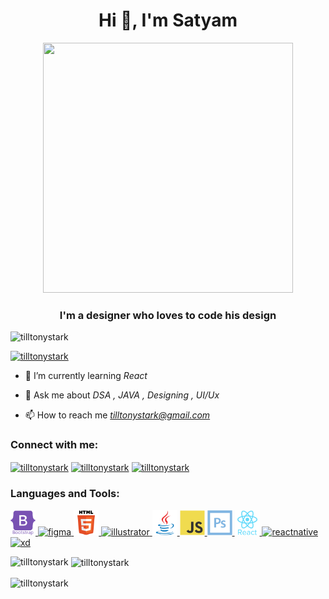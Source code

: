 <h1 align="center">Hi 👋, I'm Satyam</h1>
<div align="center"><img align="centre" width="400px" height="400px" src="https://raw.githubusercontent.com/vivekweb2013/vivekweb2013/main/developer.gif">
</div>
<h3 align="center">I'm a designer who loves to code his design</h3>
<p align="left"> <img src="https://komarev.com/ghpvc/?username=tilltonystark&label=Profile%20views&color=0e75b6&style=flat" alt="tilltonystark" /> </p>

<p align="left"> <a href="https://github.com/ryo-ma/github-profile-trophy"><img src="https://github-profile-trophy.vercel.app/?username=tilltonystark" alt="tilltonystark" /></a> </p>

- 🌱 I’m currently learning *React*

- 💬 Ask me about *DSA , JAVA , Designing , UI/Ux*

- 📫 How to reach me *tilltonystark@gmail.com*

<h3 align="left">Connect with me:</h3>
<p align="left">
<a href="https://instagram.com/tilltonystark" target="blank"><img align="center" src="https://raw.githubusercontent.com/rahuldkjain/github-profile-readme-generator/master/src/images/icons/Social/instagram.svg" alt="tilltonystark" height="30" width="40" /></a>
<a href="https://www.behance.net/tilltonystark" target="blank"><img align="center" src="https://raw.githubusercontent.com/rahuldkjain/github-profile-readme-generator/master/src/images/icons/Social/behance.svg" alt="tilltonystark" height="30" width="40" /></a>
<a href="https://www.leetcode.com/tilltonystark" target="blank"><img align="center" src="https://raw.githubusercontent.com/rahuldkjain/github-profile-readme-generator/master/src/images/icons/Social/leet-code.svg" alt="tilltonystark" height="30" width="40" /></a>
</p>

<h3 align="left">Languages and Tools:</h3>
<p align="left"> <a href="https://getbootstrap.com" target="_blank" rel="noreferrer"> <img src="https://raw.githubusercontent.com/devicons/devicon/master/icons/bootstrap/bootstrap-plain-wordmark.svg" alt="bootstrap" width="40" height="40"/> </a> <a href="https://www.figma.com/" target="_blank" rel="noreferrer"> <img src="https://www.vectorlogo.zone/logos/figma/figma-icon.svg" alt="figma" width="40" height="40"/> </a> <a href="https://www.w3.org/html/" target="_blank" rel="noreferrer"> <img src="https://raw.githubusercontent.com/devicons/devicon/master/icons/html5/html5-original-wordmark.svg" alt="html5" width="40" height="40"/> </a> <a href="https://www.adobe.com/in/products/illustrator.html" target="_blank" rel="noreferrer"> <img src="https://www.vectorlogo.zone/logos/adobe_illustrator/adobe_illustrator-icon.svg" alt="illustrator" width="40" height="40"/> </a> <a href="https://www.java.com" target="_blank" rel="noreferrer"> <img src="https://raw.githubusercontent.com/devicons/devicon/master/icons/java/java-original.svg" alt="java" width="40" height="40"/> </a> <a href="https://developer.mozilla.org/en-US/docs/Web/JavaScript" target="_blank" rel="noreferrer"> <img src="https://raw.githubusercontent.com/devicons/devicon/master/icons/javascript/javascript-original.svg" alt="javascript" width="40" height="40"/> </a> <a href="https://www.photoshop.com/en" target="_blank" rel="noreferrer"> <img src="https://raw.githubusercontent.com/devicons/devicon/master/icons/photoshop/photoshop-line.svg" alt="photoshop" width="40" height="40"/> </a> <a href="https://reactjs.org/" target="_blank" rel="noreferrer"> <img src="https://raw.githubusercontent.com/devicons/devicon/master/icons/react/react-original-wordmark.svg" alt="react" width="40" height="40"/> </a> <a href="https://reactnative.dev/" target="_blank" rel="noreferrer"> <img src="https://reactnative.dev/img/header_logo.svg" alt="reactnative" width="40" height="40"/> </a> <a href="https://www.adobe.com/products/xd.html" target="_blank" rel="noreferrer"> <img src="https://cdn.worldvectorlogo.com/logos/adobe-xd.svg" alt="xd" width="40" height="40"/> </a> </p>

<p><img align="left" src="https://github-readme-stats.vercel.app/api/top-langs?username=tilltonystark&show_icons=true&locale=en&layout=compact" alt="tilltonystark" /></p>

<p>&nbsp;<img align="center" src="https://github-readme-stats.vercel.app/api?username=tilltonystark&show_icons=true&locale=en" alt="tilltonystark" /></p>

<p><img align="center" src="https://github-readme-streak-stats.herokuapp.com/?user=tilltonystark&" alt="tilltonystark" /></p>

